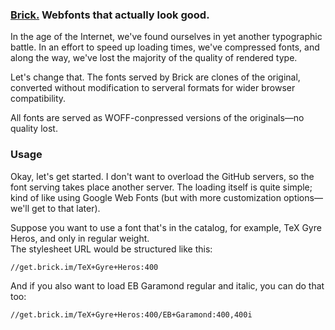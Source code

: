 ### [Brick.](http://brick.im) Webfonts that actually look good.

In the age of the Internet, we've found ourselves in yet another typographic battle. In an effort to speed up loading times, we've compressed fonts, and along the way, we've lost the majority of the quality of rendered type.

Let's change that. The fonts served by Brick are clones of the original, converted without modification to serveral formats for wider browser compatibility.

All fonts are served as WOFF-conpressed versions of the originals&mdash;no quality lost.

### Usage

Okay, let's get started. I don't want to overload the GitHub servers, so the font serving takes place another server. The loading itself is quite simple; kind of like using Google Web Fonts (but with more customization options—we'll get to that later).

Suppose you want to use a font that's in the catalog, for example, TeX Gyre Heros, and only in regular weight.  
The stylesheet URL would be structured like this:  
````
//get.brick.im/TeX+Gyre+Heros:400
````
And if you also want to load EB Garamond regular and italic, you can do that too:
````
//get.brick.im/TeX+Gyre+Heros:400/EB+Garamond:400,400i
````
